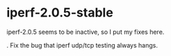 # iperf-2.0.5-stable
iperf-2.0.5 seems to be inactive, so I put my fixes here.

. Fix the bug that iperf udp/tcp testing always hangs.
